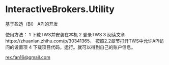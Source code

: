 # InteractiveBrokers.Utility
基于盈透（BI） API的开发


使用方法：
1 下载TWS并安装在本机
2 登录TWS
3 阅读文章https://zhuanlan.zhihu.com/p/30341365， 按照2.2章节打开TWS中允许API访问的设置项
4 下载项目代码，运行。就可以得到自己的账户信息。



rex.fan16@gmail.com